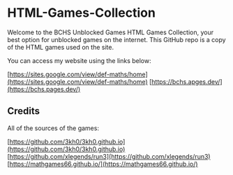 # HTML-Games-Collection
Welcome to the BCHS Unblocked Games HTML Games Collection, your best option for unblocked games on the internet. This GitHub repo is a copy of the HTML games used on the site.

You can access my website using the links below:

[https://sites.google.com/view/def-maths/home](https://sites.google.com/view/def-maths/home)
[https://bchs.apges.dev/](https://bchs.pages.dev/)

## Credits
All of the sources of the games:

[https://github.com/3kh0/3kh0.github.io](https://github.com/3kh0/3kh0.github.io)
[https://github.com/xlegends/run3](https://github.com/xlegends/run3)
[https://mathgames66.github.io/](https://mathgames66.github.io/)

